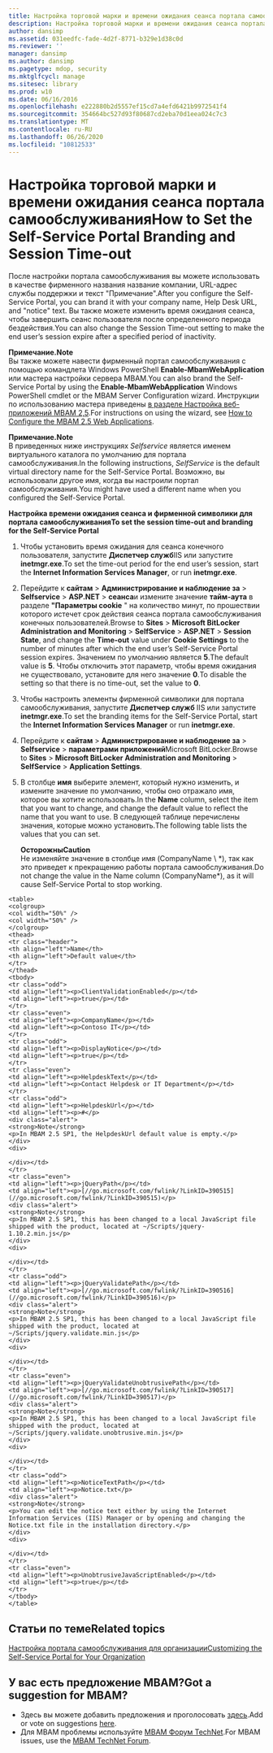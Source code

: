 ```yaml
---
title: Настройка торговой марки и времени ожидания сеанса портала самообслуживания
description: Настройка торговой марки и времени ожидания сеанса портала самообслуживания
author: dansimp
ms.assetid: 031eedfc-fade-4d2f-8771-b329e1d38c0d
ms.reviewer: ''
manager: dansimp
ms.author: dansimp
ms.pagetype: mdop, security
ms.mktglfcycl: manage
ms.sitesec: library
ms.prod: w10
ms.date: 06/16/2016
ms.openlocfilehash: e222880b2d5557ef15cd7a4efd6421b9972541f4
ms.sourcegitcommit: 354664bc527d93f80687cd2eba70d1eea024c7c3
ms.translationtype: MT
ms.contentlocale: ru-RU
ms.lasthandoff: 06/26/2020
ms.locfileid: "10812533"
---
```

# <span data-ttu-id="a3456-103">Настройка торговой марки и времени ожидания сеанса портала самообслуживания</span><span class="sxs-lookup"><span data-stu-id="a3456-103">How to Set the Self-Service Portal Branding and Session Time-out</span></span>


<span data-ttu-id="a3456-104">После настройки портала самообслуживания вы можете использовать в качестве фирменного названия название компании, URL-адрес службы поддержки и текст "Примечание".</span><span class="sxs-lookup"><span data-stu-id="a3456-104">After you configure the Self-Service Portal, you can brand it with your company name, Help Desk URL, and "notice" text.</span></span> <span data-ttu-id="a3456-105">Вы также можете изменить время ожидания сеанса, чтобы завершить сеанс пользователя после определенного периода бездействия.</span><span class="sxs-lookup"><span data-stu-id="a3456-105">You can also change the Session Time-out setting to make the end user’s session expire after a specified period of inactivity.</span></span>

**<span data-ttu-id="a3456-106">Примечание.</span><span class="sxs-lookup"><span data-stu-id="a3456-106">Note</span></span>**  
<span data-ttu-id="a3456-107">Вы также можете навести фирменный портал самообслуживания с помощью командлета Windows PowerShell **Enable-MbamWebApplication** или мастера настройки сервера MBAM.</span><span class="sxs-lookup"><span data-stu-id="a3456-107">You can also brand the Self-Service Portal by using the **Enable-MbamWebApplication** Windows PowerShell cmdlet or the MBAM Server Configuration wizard.</span></span> <span data-ttu-id="a3456-108">Инструкции по использованию мастера приведены [в разделе Настройка веб-приложений MBAM 2,5](how-to-configure-the-mbam-25-web-applications.md).</span><span class="sxs-lookup"><span data-stu-id="a3456-108">For instructions on using the wizard, see [How to Configure the MBAM 2.5 Web Applications](how-to-configure-the-mbam-25-web-applications.md).</span></span>



**<span data-ttu-id="a3456-109">Примечание.</span><span class="sxs-lookup"><span data-stu-id="a3456-109">Note</span></span>**  
<span data-ttu-id="a3456-110">В приведенных ниже инструкциях *Selfservice* является именем виртуального каталога по умолчанию для портала самообслуживания.</span><span class="sxs-lookup"><span data-stu-id="a3456-110">In the following instructions, *SelfService* is the default virtual directory name for the Self-Service Portal.</span></span> <span data-ttu-id="a3456-111">Возможно, вы использовали другое имя, когда вы настроили портал самообслуживания.</span><span class="sxs-lookup"><span data-stu-id="a3456-111">You might have used a different name when you configured the Self-Service Portal.</span></span>



**<span data-ttu-id="a3456-112">Настройка времени ожидания сеанса и фирменной символики для портала самообслуживания</span><span class="sxs-lookup"><span data-stu-id="a3456-112">To set the session time-out and branding for the Self-Service Portal</span></span>**

1.  <span data-ttu-id="a3456-113">Чтобы установить время ожидания для сеанса конечного пользователя, запустите **Диспетчер служб**IIS или запустите **inetmgr.exe**.</span><span class="sxs-lookup"><span data-stu-id="a3456-113">To set the time-out period for the end user’s session, start the **Internet Information Services Manager**, or run **inetmgr.exe**.</span></span>

2.  <span data-ttu-id="a3456-114">Перейдите к **сайтам** &gt; **Администрирование и наблюдение за** &gt; **Selfservice** &gt; **ASP.NET** &gt; **сеанса**и измените значение **тайм-аута** в разделе **"Параметры cookie** " на количество минут, по прошествии которого истечет срок действия сеанса портала самообслуживания конечных пользователей.</span><span class="sxs-lookup"><span data-stu-id="a3456-114">Browse to **Sites** &gt; **Microsoft BitLocker Administration and Monitoring** &gt; **SelfService** &gt; **ASP.NET** &gt; **Session State**, and change the **Time-out** value under **Cookie Settings** to the number of minutes after which the end user’s Self-Service Portal session expires.</span></span> <span data-ttu-id="a3456-115">Значением по умолчанию является **5**.</span><span class="sxs-lookup"><span data-stu-id="a3456-115">The default value is **5**.</span></span> <span data-ttu-id="a3456-116">Чтобы отключить этот параметр, чтобы время ожидания не существовало, установите для него значение **0**.</span><span class="sxs-lookup"><span data-stu-id="a3456-116">To disable the setting so that there is no time-out, set the value to **0**.</span></span>

3.  <span data-ttu-id="a3456-117">Чтобы настроить элементы фирменной символики для портала самообслуживания, запустите **Диспетчер служб** IIS или запустите **inetmgr.exe**.</span><span class="sxs-lookup"><span data-stu-id="a3456-117">To set the branding items for the Self-Service Portal, start the **Internet Information Services Manager** or run **inetmgr.exe**.</span></span>

4.  <span data-ttu-id="a3456-118">Перейдите к **сайтам** &gt; **Администрирование и наблюдение за** &gt; **Selfservice** &gt; **параметрами приложений**Microsoft BitLocker.</span><span class="sxs-lookup"><span data-stu-id="a3456-118">Browse to **Sites** &gt; **Microsoft BitLocker Administration and Monitoring** &gt; **SelfService** &gt; **Application Settings**.</span></span>

5.  <span data-ttu-id="a3456-119">В столбце **имя** выберите элемент, который нужно изменить, и измените значение по умолчанию, чтобы оно отражало имя, которое вы хотите использовать.</span><span class="sxs-lookup"><span data-stu-id="a3456-119">In the **Name** column, select the item that you want to change, and change the default value to reflect the name that you want to use.</span></span> <span data-ttu-id="a3456-120">В следующей таблице перечислены значения, которые можно установить.</span><span class="sxs-lookup"><span data-stu-id="a3456-120">The following table lists the values that you can set.</span></span>

    **<span data-ttu-id="a3456-121">Осторожны</span><span class="sxs-lookup"><span data-stu-id="a3456-121">Caution</span></span>**  
    <span data-ttu-id="a3456-122">Не изменяйте значение в столбце имя (CompanyName \ \*), так как это приведет к прекращению работы портала самообслуживания.</span><span class="sxs-lookup"><span data-stu-id="a3456-122">Do not change the value in the Name column (CompanyName\*), as it will cause Self-Service Portal to stop working.</span></span>



~~~
<table>
<colgroup>
<col width="50%" />
<col width="50%" />
</colgroup>
<thead>
<tr class="header">
<th align="left">Name</th>
<th align="left">Default value</th>
</tr>
</thead>
<tbody>
<tr class="odd">
<td align="left"><p>ClientValidationEnabled</p></td>
<td align="left"><p>true</p></td>
</tr>
<tr class="even">
<td align="left"><p>CompanyName</p></td>
<td align="left"><p>Contoso IT</p></td>
</tr>
<tr class="odd">
<td align="left"><p>DisplayNotice</p></td>
<td align="left"><p>true</p></td>
</tr>
<tr class="even">
<td align="left"><p>HelpdeskText</p></td>
<td align="left"><p>Contact Helpdesk or IT Department</p></td>
</tr>
<tr class="odd">
<td align="left"><p>HelpdeskUrl</p></td>
<td align="left"><p>#</p>
<div class="alert">
<strong>Note</strong>  
<p>In MBAM 2.5 SP1, the HelpdeskUrl default value is empty.</p>
</div>
<div>

</div></td>
</tr>
<tr class="even">
<td align="left"><p>jQueryPath</p></td>
<td align="left"><p>[//go.microsoft.com/fwlink/?LinkID=390515](//go.microsoft.com/fwlink/?LinkID=390515)</p>
<div class="alert">
<strong>Note</strong>  
<p>In MBAM 2.5 SP1, this has been changed to a local JavaScript file shipped with the product, located at ~/Scripts/jquery-1.10.2.min.js</p>
</div>
<div>

</div></td>
</tr>
<tr class="odd">
<td align="left"><p>jQueryValidatePath</p></td>
<td align="left"><p>[//go.microsoft.com/fwlink/?LinkID=390516](//go.microsoft.com/fwlink/?LinkID=390516)</p>
<div class="alert">
<strong>Note</strong>  
<p>In MBAM 2.5 SP1, this has been changed to a local JavaScript file shipped with the product, located at ~/Scripts/jquery.validate.min.js</p>
</div>
<div>

</div></td>
</tr>
<tr class="even">
<td align="left"><p>jQueryValidateUnobtrusivePath</p></td>
<td align="left"><p>[//go.microsoft.com/fwlink/?LinkID=390517](//go.microsoft.com/fwlink/?LinkID=390517)</p>
<div class="alert">
<strong>Note</strong>  
<p>In MBAM 2.5 SP1, this has been changed to a local JavaScript file shipped with the product, located at ~/Scripts/jquery.validate.unobtrusive.min.js</p>
</div>
<div>

</div></td>
</tr>
<tr class="odd">
<td align="left"><p>NoticeTextPath</p></td>
<td align="left"><p>Notice.txt</p>
<div class="alert">
<strong>Note</strong>  
<p>You can edit the notice text either by using the Internet Information Services (IIS) Manager or by opening and changing the Notice.txt file in the installation directory.</p>
</div>
<div>

</div></td>
</tr>
<tr class="even">
<td align="left"><p>UnobtrusiveJavaScriptEnabled</p></td>
<td align="left"><p>true</p></td>
</tr>
</tbody>
</table>
~~~





## <span data-ttu-id="a3456-123">Статьи по теме</span><span class="sxs-lookup"><span data-stu-id="a3456-123">Related topics</span></span>


[<span data-ttu-id="a3456-124">Настройка портала самообслуживания для организации</span><span class="sxs-lookup"><span data-stu-id="a3456-124">Customizing the Self-Service Portal for Your Organization</span></span>](customizing-the-self-service-portal-for-your-organization.md)



## <span data-ttu-id="a3456-125">У вас есть предложение MBAM?</span><span class="sxs-lookup"><span data-stu-id="a3456-125">Got a suggestion for MBAM?</span></span>
- <span data-ttu-id="a3456-126">Здесь вы можете добавить предложения и проголосовать [здесь](http://mbam.uservoice.com/forums/268571-microsoft-bitlocker-administration-and-monitoring).</span><span class="sxs-lookup"><span data-stu-id="a3456-126">Add or vote on suggestions [here](http://mbam.uservoice.com/forums/268571-microsoft-bitlocker-administration-and-monitoring).</span></span> 
- <span data-ttu-id="a3456-127">Для MBAM проблемы используйте [MBAM Форум TechNet](https://social.technet.microsoft.com/Forums/home?forum=mdopmbam).</span><span class="sxs-lookup"><span data-stu-id="a3456-127">For MBAM issues, use the [MBAM TechNet Forum](https://social.technet.microsoft.com/Forums/home?forum=mdopmbam).</span></span> 





